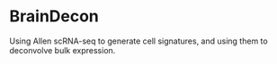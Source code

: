 # BrainDecon
Using Allen scRNA-seq to generate cell signatures, and using them to deconvolve bulk expression. 

